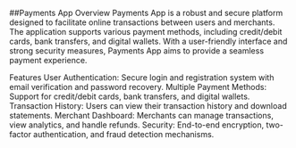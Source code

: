 ##Payments App
Overview
Payments App is a robust and secure platform designed to facilitate online transactions between users and merchants. The application supports various payment methods, including credit/debit cards, bank transfers, and digital wallets. With a user-friendly interface and strong security measures, Payments App aims to provide a seamless payment experience.

Features
User Authentication: Secure login and registration system with email verification and password recovery.
Multiple Payment Methods: Support for credit/debit cards, bank transfers, and digital wallets.
Transaction History: Users can view their transaction history and download statements.
Merchant Dashboard: Merchants can manage transactions, view analytics, and handle refunds.
Security: End-to-end encryption, two-factor authentication, and fraud detection mechanisms.
